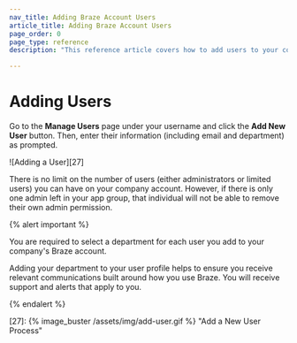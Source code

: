 ```yaml
---
nav_title: Adding Braze Account Users
article_title: Adding Braze Account Users
page_order: 0
page_type: reference
description: "This reference article covers how to add users to your company account."

---
```


# Adding Users

Go to the __Manage Users__ page under your username and click the __Add New User__ button. Then, enter their information (including email and department) as prompted.

![Adding a User][27]

There is no limit on the number of users (either administrators or limited users) you can have on your company account. However, if there is only one admin left in your app group, that individual will not be able to remove their own admin permission.

{% alert important %}

You are required to select a department for each user you add to your company's Braze account.

Adding your department to your user profile helps to ensure you receive relevant communications built around how you use Braze. You will receive support and alerts that apply to you.

{% endalert %}

[27]: {% image_buster /assets/img/add-user.gif %} "Add a New User Process"
